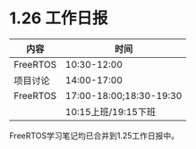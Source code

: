 # 1.26 工作日报

| 内容     | 时间                    |
| -------- | ----------------------- |
| FreeRTOS | 10:30-12:00             |
| 项目讨论 | 14:00-17:00             |
| FreeRTOS | 17:00-18:00;18:30-19:30 |
|          | 10:15上班/19:15下班     |

FreeRTOS学习笔记均已合并到1.25工作日报中。
